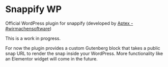 # Snappify WP
Official WordPress plugin for snappify (developed by [Aptex - #wirmachensoftware](https://aptex.de))

This is a work in progress.

For now the plugin provides a custom Gutenberg block that takes a public snap URL to render the snap inside your WordPress.
More functionality like an Elementor widget will come in the future.